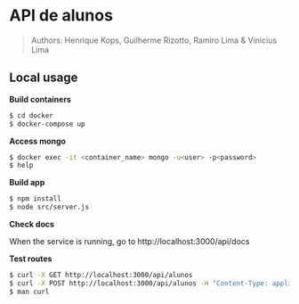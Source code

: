 # API de alunos
> Authors: Henrique Kops, Guilherme Rizotto, Ramiro Lima & Vinicius Lima

## Local usage

**Build containers**
```sh
$ cd docker
$ docker-compose up
```

**Access mongo**
```sh
$ docker exec -it <container_name> mongo -u<user> -p<password>
$ help
```
  
**Build app**
```sh
$ npm install
$ node src/server.js
```

**Check docs**

When the service is running, go to http://localhost:3000/api/docs

**Test routes**
```sh
$ curl -X GET http://localhost:3000/api/alunos
$ curl -X POST http://localhost:3000/api/alunos -H "Content-Type: application/json" -d '{"<key>": "<value>"}'
$ man curl
```
